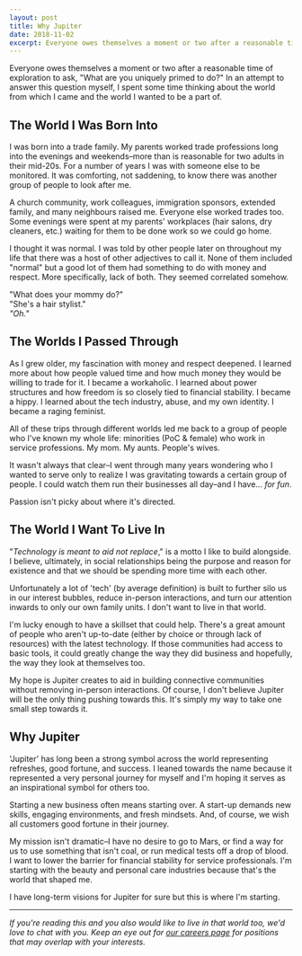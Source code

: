 ```yaml
---
layout: post
title: Why Jupiter
date: 2018-11-02
excerpt: Everyone owes themselves a moment or two after a reasonable time of exploration to ask, &quot;What are you uniquely primed to do?&quot;
---
```


Everyone owes themselves a moment or two after a reasonable time of exploration to ask, "What are you uniquely primed to do?" In an attempt to answer this question myself, I spent some time thinking about the world from which I came and the world I wanted to be a part of.

## The World I Was Born Into

I was born into a trade family. My parents worked trade professions long into the evenings and weekends–more than is reasonable for two adults in their mid-20s. For a number of years I was with someone else to be monitored. It was comforting, not saddening, to know there was another group of people to look after me.

A church community, work colleagues, immigration sponsors, extended family, and many neighbours raised me. Everyone else worked trades too. Some evenings were spent at my parents' workplaces (hair salons, dry cleaners, etc.) waiting for them to be done work so we could go home.

I thought it was normal. I was told by other people later on throughout my life that there was a host of other adjectives to call it. None of them included "normal" but a good lot of them had something to do with money and respect. More specifically, lack of both. They seemed correlated somehow.

"What does your mommy do?"  
"She's a hair stylist."  
*"Oh."*

## The Worlds I Passed Through

As I grew older, my fascination with money and respect deepened. I learned more about how people valued time and how much money they would be willing to trade for it. I became a workaholic. I learned about power structures and how freedom is so closely tied to financial stability. I became a hippy. I learned about the tech industry, abuse, and my own identity. I became a raging feminist.

All of these trips through different worlds led me back to a group of people who I've known my whole life: minorities (PoC & female) who work in service professions. My mom. My aunts. People's wives.

It wasn't always that clear–I went through many years wondering who I wanted to serve only to realize I was gravitating towards a certain group of people. I could watch them run their businesses all day–and I have… *for fun*.

Passion isn't picky about where it's directed.

## The World I Want To Live In

"*Technology is meant to aid not replace*," is a motto I like to build alongside. I believe, ultimately, in social relationships being the purpose and reason for existence and that we should be spending more time with each other.

Unfortunately a lot of 'tech' (by average definition) is built to further silo us in our interest bubbles, reduce in-person interactions, and turn our attention inwards to only our own family units. I don't want to live in that world.

I'm lucky enough to have a skillset that could help. There's a great amount of people who aren't up-to-date (either by choice or through lack of resources) with the latest technology. If those communities had access to basic tools, it could greatly change the way they did business and hopefully, the way they look at themselves too.

My hope is Jupiter creates to aid in building connective communities without removing in-person interactions. Of course, I don't believe Jupiter will be the only thing pushing towards this. It's simply my way to take one small step towards it.

## Why Jupiter

'Jupiter' has long been a strong symbol across the world representing refreshes, good fortune, and success. I leaned towards the name because it represented a very personal journey for myself and I'm hoping it serves as an inspirational symbol for others too.

Starting a new business often means starting over. A start-up demands new skills, engaging environments, and fresh mindsets. And, of course, we wish all customers good fortune in their journey.

My mission isn't dramatic–I have no desire to go to Mars, or find a way for us to use something that isn't coal, or run medical tests off a drop of blood. I want to lower the barrier for financial stability for service professionals. I'm starting with the beauty and personal care industries because that's the world that shaped me.

I have long-term visions for Jupiter for sure but this is where I'm starting.

<hr class="--small" />

*If you're reading this and you also would like to live in that world too, we'd love to chat with you. Keep an eye out for <a href="http://tryjupiter.com/about.html">our careers page</a> for positions that may overlap with your interests.*